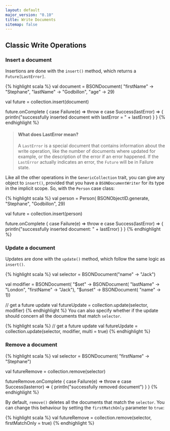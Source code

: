 ```yaml
---
layout: default
major_version: "0.10"
title: Write Documents
sitemap: false
---
```


## Classic Write Operations

### Insert a document

Insertions are done with the `insert()` method, which returns a `Future[LastError]`.

{% highlight scala %}
val document = BSONDocument(
  "firstName" -> "Stephane",
  "lastName" -> "Godbillon",
  "age" -> 29)

val future = collection.insert(document)

future.onComplete {
  case Failure(e) => throw e
  case Success(lastError) => {
    println("successfully inserted document with lastError = " + lastError)
  }
}
{% endhighlight %}

> #### What does LastError mean?
> A `LastError` is a special document that contains information about the write operation, like the number of documents where updated for example, or the description of the error if an error happened. If the `LastError` actually indicates an error, the `Future` will be in Failure state.

Like all the other operations in the `GenericCollection` trait, you can give any object to `insert()`, provided that you have a `BSONDocumentWriter` for its type in the implicit scope. So, with the `Person` case class:

{% highlight scala %}
val person = Person(
  BSONObjectID.generate,
  "Stephane",
  "Godbillon",
  29)

val future = collection.insert(person)

future.onComplete {
  case Failure(e) => throw e
  case Success(lastError) => {
    println("successfully inserted document: " + lastError)
  }
}
{% endhighlight %}

### Update a document

Updates are done with the `update()` method, which follow the same logic as `insert()`.

{% highlight scala %}
val selector = BSONDocument("name" -> "Jack")

val modifier = BSONDocument(
  "$set" -> BSONDocument(
    "lastName" -> "London",
    "firstName" -> "Jack"),
    "$unset" -> BSONDocument(
      "name" -> 1))

// get a future update
val futureUpdate = collection.update(selector, modifier)
{% endhighlight %}
You can also specify whether if the update should concern all the documents that match `selector`.

{% highlight scala %}
// get a future update
val futureUpdate = collection.update(selector, modifier, multi = true)
{% endhighlight %}

### Remove a document

{% highlight scala %}
val selector = BSONDocument(
  "firstName" -> "Stephane")

val futureRemove = collection.remove(selector)

futureRemove.onComplete {
  case Failure(e) => throw e
  case Success(lasterror) => {
    println("successfully removed document")
  }
}
{% endhighlight %}

By default, `remove()` deletes all the documents that match the `selector`. You can change this behaviour by setting the `firstMatchOnly` parameter to `true`:

{% highlight scala %}
val futureRemove = collection.remove(selector, firstMatchOnly = true)
{% endhighlight %}
